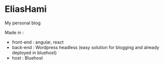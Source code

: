 # EliasHami

My personal blog

Made in :
* front-end : angular, react
* back-end : Wordpress headless (easy solution for blogging and already deployed in bluehost)
* host : Bluehost
